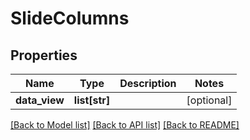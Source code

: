 # SlideColumns

## Properties
Name | Type | Description | Notes
------------ | ------------- | ------------- | -------------
**data_view** | **list[str]** |  | [optional] 

[[Back to Model list]](../README.md#documentation-for-models) [[Back to API list]](../README.md#documentation-for-api-endpoints) [[Back to README]](../README.md)


